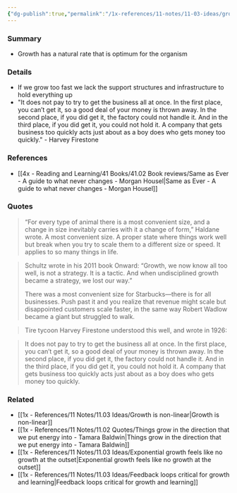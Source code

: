 ```yaml
---
{"dg-publish":true,"permalink":"/1x-references/11-notes/11-03-ideas/growth-has-a-natural-rate-that-is-optimum-for-the-organism/","title":"Growth has a natural rate that is optimum for the organism","created":"2025-07-05T08:49:20.078+03:00","updated":"2025-07-05T20:50:55.966+03:00"}
---
```



### Summary
- Growth has a natural rate that is optimum for the organism

### Details
- If we grow too fast we lack the support structures and infrastructure to hold everything up 
- "It does not pay to try to get the business all at once. In the first place, you can’t get it, so a good deal of your money is thrown away. In the second place, if you did get it, the factory could not handle it. And in the third place, if you did get it, you could not hold it. A company that gets business too quickly acts just about as a boy does who gets money too quickly." - Harvey Firestone

### References
- [[4x - Reading and Learning/41 Books/41.02 Book reviews/Same as Ever - A guide to what never changes - Morgan Housel\|Same as Ever - A guide to what never changes - Morgan Housel]]

### Quotes
> “For every type of animal there is a most convenient size, and a change in size inevitably carries with it a change of form,” Haldane wrote.
> A most convenient size.
> A proper state where things work well but break when you try to scale them to a different size or speed.
> It applies to so many things in life.

> Schultz wrote in his 2011 book Onward: “Growth, we now know all too well, is not a strategy. It is a tactic. And when undisciplined growth became a strategy, we lost our way.”
> 
> There was a most convenient size for Starbucks—there is for all businesses. Push past it and you realize that revenue might scale but disappointed customers scale faster, in the same way Robert Wadlow became a giant but struggled to walk.

> Tire tycoon Harvey Firestone understood this well, and wrote in 1926:

> It does not pay to try to get the business all at once. In the first place, you can’t get it, so a good deal of your money is thrown away. In the second place, if you did get it, the factory could not handle it. And in the third place, if you did get it, you could not hold it. A company that gets business too quickly acts just about as a boy does who gets money too quickly.

### Related
- [[1x - References/11 Notes/11.03 Ideas/Growth is non-linear\|Growth is non-linear]]
- [[1x - References/11 Notes/11.02 Quotes/Things grow in the direction that we put energy into - Tamara Baldwin\|Things grow in the direction that we put energy into - Tamara Baldwin]]
- [[1x - References/11 Notes/11.03 Ideas/Exponential growth feels like no growth at the outset\|Exponential growth feels like no growth at the outset]]
- [[1x - References/11 Notes/11.03 Ideas/Feedback loops critical for growth and learning\|Feedback loops critical for growth and learning]]